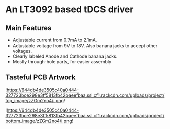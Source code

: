 # An LT3092 based tDCS driver

## Main Features

* Adjustable current from 0.7mA to 2.1mA. 
* Adjustable voltage from 9V to 18V. Also banana jacks to accept other voltages.
* Clearly labeled Anode and Cathode banana jacks.
* Mostly through-hole parts, for easier assembly

## Tasteful PCB Artwork

!https://644db4de3505c40a0444-327723bce298e3ff5813fb42baeefbaa.ssl.cf1.rackcdn.com/uploads/project/top_image/zZGm2no4/i.png!

!https://644db4de3505c40a0444-327723bce298e3ff5813fb42baeefbaa.ssl.cf1.rackcdn.com/uploads/project/bottom_image/zZGm2no4/i.png!
